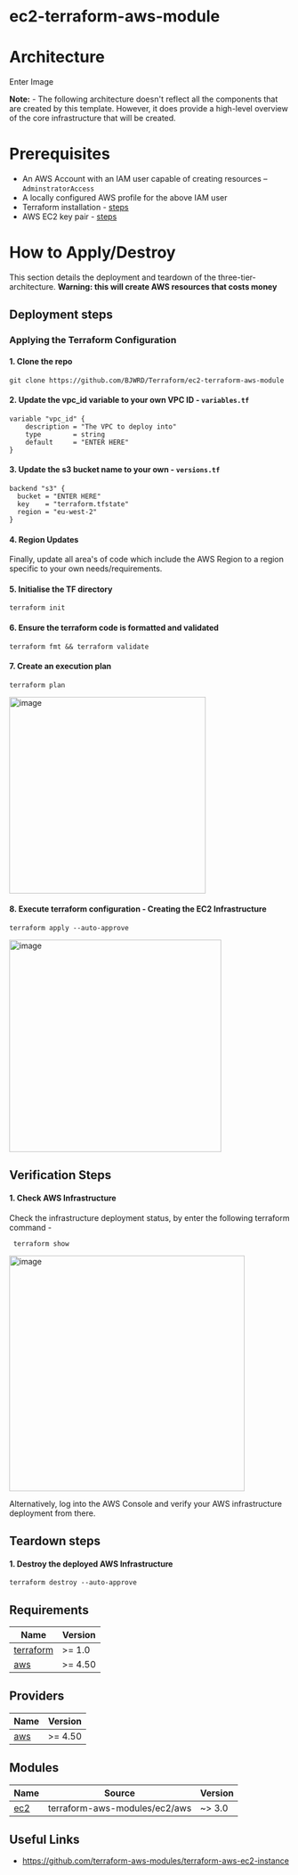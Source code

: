 # ec2-terraform-aws-module


# Architecture

Enter Image 

**Note:** - The following architecture doesn't reflect all the components that are created by this template. However, it does provide a high-level overview of the core infrastructure that will be created.

# Prerequisites
* An AWS Account with an IAM user capable of creating resources – `AdminstratorAccess`
* A locally configured AWS profile for the above IAM user
* Terraform installation - [steps](https://learn.hashicorp.com/tutorials/terraform/install-cli)
* AWS EC2 key pair - [steps](https://docs.aws.amazon.com/AWSEC2/latest/UserGuide/ec2-key-pairs.html)

# How to Apply/Destroy
This section details the deployment and teardown of the three-tier-architecture. **Warning: this will create AWS resources that costs money**

## Deployment steps

### Applying the Terraform Configuration

#### 1.	Clone the repo

    git clone https://github.com/BJWRD/Terraform/ec2-terraform-aws-module
    
#### 2. Update the vpc_id variable to your own VPC ID - `variables.tf`

    variable "vpc_id" {
        description = "The VPC to deploy into"
        type        = string
        default     = "ENTER HERE"
    }
    
#### 3. Update the s3 bucket name to your own - `versions.tf`

    backend "s3" {
      bucket = "ENTER HERE"
      key    = "terraform.tfstate"
      region = "eu-west-2"
    }

#### 4. Region Updates

Finally, update all area's of code which include the AWS Region to a region specific to your own needs/requirements.

#### 5.	Initialise the TF directory

    terraform init

#### 6.	 Ensure the terraform code is formatted and validated 

    terraform fmt && terraform validate

#### 7.	Create an execution plan

    terraform plan

<img width="353" alt="image" src="https://user-images.githubusercontent.com/83971386/212928533-87314b48-7da2-4979-a6ec-28aabcc3676d.png">

#### 8.	Execute terraform configuration - Creating the EC2 Infrastructure

    terraform apply --auto-approve
    
<img width="381" alt="image" src="https://user-images.githubusercontent.com/83971386/212929638-0f0c3e28-251b-4f69-a5af-27cbbe0b3a6c.png">


## Verification Steps 

#### 1. Check AWS Infrastructure
Check the infrastructure deployment status, by enter the following terraform command -

     terraform show

<img width="423" alt="image" src="https://user-images.githubusercontent.com/83971386/212930070-afa1158f-75e2-4ab9-9660-146301e72ae5.png">

Alternatively, log into the AWS Console and verify your AWS infrastructure deployment from there.

## Teardown steps

#### 1.	Destroy the deployed AWS Infrastructure 
`terraform destroy --auto-approve`

## Requirements

| Name | Version |
|------|---------|
| <a name="requirement_terraform"></a> [terraform](#requirement\_terraform) | >= 1.0 |
| <a name="requirement_aws"></a> [aws](#requirement\_aws) | >= 4.50 |

## Providers

| Name | Version |
|------|---------|
| <a name="provider_aws"></a> [aws](#provider\_aws) | >= 4.50 |

## Modules

| Name | Source | Version |
|------|--------|---------|
| <a name="module_ec2"></a> [ec2](#module\_ec2) | terraform-aws-modules/ec2/aws | ~> 3.0 |

## Useful Links

* https://github.com/terraform-aws-modules/terraform-aws-ec2-instance
